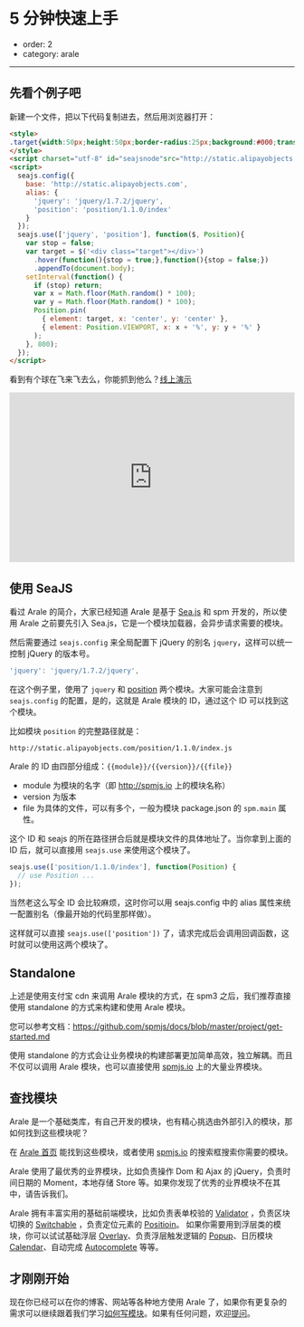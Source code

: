 # 5 分钟快速上手

- order: 2
- category: arale

---

## 先看个例子吧

新建一个文件，把以下代码复制进去，然后用浏览器打开：

```html
<style>
.target{width:50px;height:50px;border-radius:25px;background:#000;transition:All 1s ease;-webkit-transition:All 1s ease;-moz-transition:All 1s ease;}
</style>
<script charset="utf-8" id="seajsnode"src="http://static.alipayobjects.com/seajs/??seajs/2.2.2/sea.js,seajs-combo/1.0.1/seajs-combo.js,seajs-style/1.0.2/seajs-style.js"></script>
<script>
  seajs.config({
    base: 'http://static.alipayobjects.com',
    alias: {
      'jquery': 'jquery/1.7.2/jquery',
      'position': 'position/1.1.0/index'
    }
  });
  seajs.use(['jquery', 'position'], function($, Position){
    var stop = false;
    var target = $('<div class="target"></div>')
      .hover(function(){stop = true;},function(){stop = false;})
      .appendTo(document.body);
    setInterval(function() {
      if (stop) return;
      var x = Math.floor(Math.random() * 100);
      var y = Math.floor(Math.random() * 100);
      Position.pin(
        { element: target, x: 'center', y: 'center' }, 
        { element: Position.VIEWPORT, x: x + '%', y: y + '%' }
      );
    }, 800);
  });
</script>
```

看到有个球在飞来飞去么，你能抓到他么？[线上演示](http://jsfiddle.net/zPYqx/85/)

<iframe width="100%" height="300" src="http://jsfiddle.net/zPYqx/85/embedded/result,html,js,css" allowfullscreen="allowfullscreen" frameborder="0"></iframe>

## 使用 SeaJS

看过 Arale 的简介，大家已经知道 Arale 是基于 [Sea.js](http://seajs.org) 和 spm 开发的，所以使用 Arale 之前要先引入 Sea.js，它是一个模块加载器，会异步请求需要的模块。

然后需要通过 `seajs.config` 来全局配置下 jQuery 的别名 `jquery`，这样可以统一控制 jQuery 的版本号。

```js
'jquery': 'jquery/1.7.2/jquery',
```

在这个例子里，使用了 `jquery` 和 [position](http://aralejs.org/position) 两个模块。大家可能会注意到 `seajs.config` 的配置，是的，这就是 Arale 模块的 ID，通过这个 ID 可以找到这个模块。

比如模块 `position` 的完整路径就是：

```
http://static.alipayobjects.com/position/1.1.0/index.js
```

Arale 的 ID 由四部分组成：`{{module}}/{{version}}/{{file}}`

 -  module 为模块的名字（即 http://spmjs.io 上的模块名称）
 -  version 为版本
 -  file 为具体的文件，可以有多个，一般为模块 package.json 的 `spm.main` 属性。

这个 ID 和 seajs 的所在路径拼合后就是模块文件的具体地址了。当你拿到上面的 ID 后，就可以直接用 `seajs.use` 来使用这个模块了。

```js
seajs.use(['position/1.1.0/index'], function(Position) {
  // use Position ...
});
```

当然老这么写全 ID 会比较麻烦，这时你可以用 seajs.config 中的 alias 属性来统一配置别名（像最开始的代码里那样做）。

这样就可以直接 `seajs.use(['position'])` 了，请求完成后会调用回调函数，这时就可以使用这两个模块了。

## Standalone

上述是使用支付宝 cdn 来调用 Arale 模块的方式，在 spm3 之后，我们推荐直接使用 standalone 的方式来构建和使用 Arale 模块。

您可以参考文档：https://github.com/spmjs/docs/blob/master/project/get-started.md

使用 standalone 的方式会让业务模块的构建部署更加简单高效，独立解耦。而且不仅可以调用 Arale 模块，也可以直接使用 [spmjs.io](http://spmjs.io) 上的大量业界模块。


## 查找模块

Arale 是一个基础类库，有自己开发的模块，也有精心挑选由外部引入的模块，那如何找到这些模块呢？

在 [Arale 首页](http://aralejs.org/) 能找到这些模块，或者使用 [spmjs.io](http://spmjs.io) 的搜索框搜索你需要的模块。

Arale 使用了最优秀的业界模块，比如负责操作 Dom 和 Ajax 的 jQuery，负责时间日期的 Moment，本地存储 Store 等。如果你发现了优秀的业界模块不在其中，请告诉我们。

Arale 拥有丰富实用的基础前端模块，比如负责表单校验的 [Validator](http://aralejs.org/validator) ，负责区块切换的 [Switchable](http://aralejs.org/switchable) ，负责定位元素的 [Positioin](http://aralejs.org/position)。
如果你需要用到浮层类的模块，你可以试试基础浮层 [Overlay](http://aralejs.org/overlay)、负责浮层触发逻辑的 [Popup](http://aralejs.org/popup)、日历模块 [Calendar](http://aralejs.org/calendar)、自动完成 [Autocomplete](http://aralejs.org/autocomplete) 等等。

## 才刚刚开始

现在你已经可以在你的博客、网站等各种地方使用 Arale 了，如果你有更复杂的需求可以继续跟着我们学习[如何写模块](develop-components.html)。如果有任何问题，欢迎[提问](https://github.com/aralejs/aralejs.org/issues)。
